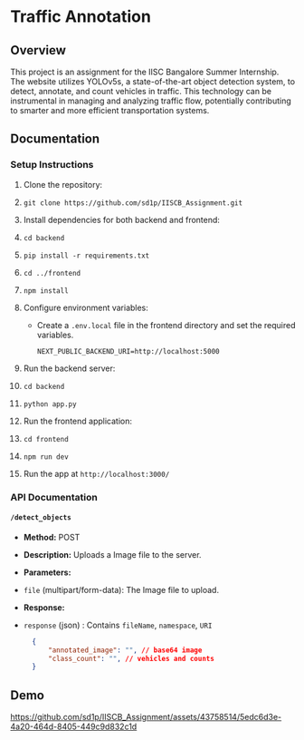 # Traffic Annotation

## Overview

This project is an assignment for the IISC Bangalore Summer Internship.
The website utilizes YOLOv5s, a state-of-the-art object detection
system, to detect, annotate, and count vehicles in traffic. This
technology can be instrumental in managing and analyzing traffic flow,
potentially contributing to smarter and more efficient transportation
systems.

## Documentation

### Setup Instructions

1. Clone the repository:
2. `git clone https://github.com/sd1p/IISCB_Assignment.git`
3. Install dependencies for both backend and frontend:
4. `cd backend`
5. `pip install -r requirements.txt`
6. `cd ../frontend`
7. `npm install`
8. Configure environment variables:
   - Create a `.env.local` file in the frontend directory and set the required variables.

        ```env
        NEXT_PUBLIC_BACKEND_URI=http://localhost:5000
        ```

9. Run the backend server:
10. `cd backend`
11. `python app.py`
12. Run the frontend application:
13. `cd frontend`
14. `npm run dev`
15. Run the app at `http://localhost:3000/`

### API Documentation

#### `/detect_objects`

- **Method:** POST
- **Description:** Uploads a Image file to the server.
- **Parameters:**
- `file` (multipart/form-data): The Image file to upload.
- **Response:**
- `response` (json) : Contains `fileName`, `namespace`, `URI`
  
  ```json
    {
        "annotated_image": "", // base64 image
        "class_count": "", // vehicles and counts
    }
  ```


## Demo
https://github.com/sd1p/IISCB_Assignment/assets/43758514/5edc6d3e-4a20-464d-8405-449c9d832c1d



